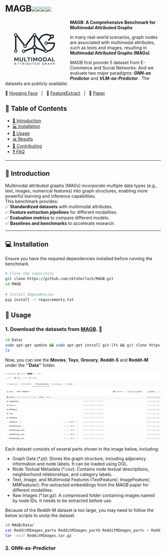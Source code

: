 # MAGB![](https://img.shields.io/badge/license-CC%20BY%204.0-blue)![](https://img.shields.io/github/stars/sktsherlock/MAGB?style=social)![](https://img.shields.io/github/forks/sktsherlock/MAGB?style=social)![](https://img.shields.io/github/languages/top/sktsherlock/MAGB)


<p>
    <img src="Figure/Logo.jpg" width="190" align="left" style="margin-right: 20px;"/>
</p>

<p>
    <b>MAGB: A Comprehensive Benchmark for Multimodal Attributed Graphs</b>
</p>


In many real-world scenarios, graph nodes are associated with multimodal attributes, such as texts and images, resulting in **Multimodal Attributed Graphs (MAGs)**.

MAGB first provide 5 dataset from E-Commerce and Social Networks. And we evaluate two major paradigms: _**GNN-as Predictor**_  and **_VLM-as-Predictor_** . The datasets are publicly available:

<p>
     🤗 <a href="https://huggingface.co/datasets/Sherirto/MAGB">Hugging Face</a>&nbsp&nbsp | &nbsp&nbsp🤖 <a href="https://modelscope.cn/organization/qwen">FeatureExtract</a>&nbsp&nbsp  | &nbsp&nbsp📑 <a href="https://arxiv.org/abs/2410.09132">Paper</a>&nbsp&nbsp
</p>



## 📖 Table of Contents  
- [📖 Introduction](#-introduction)  
- [💻 Installation](#-installation)
- [🚀 Usage](#-usage)  
- [📊 Results](#-results)  
- [🤝 Contributing](#-contributing)  
- [❓ FAQ](#-faq)  

---

## 📖 Introduction  
Multimodal attributed graphs (MAGs) incorporate multiple data types (e.g., text, images, numerical features) into graph structures, enabling more powerful learning and inference capabilities.  
This benchmark provides:  
✅ **Standardized datasets** with multimodal attributes.  
✅ **Feature extraction pipelines** for different modalities.  
✅ **Evaluation metrics** to compare different models.  
✅ **Baselines and benchmarks** to accelerate research.  

---

## 💻 Installation  
Ensure you have the required dependencies installed before running the benchmark.  

```bash
# Clone the repository
git clone https://github.com/sktsherlock/MAGB.git
cd MAGB

# Install dependencies
pip install -r requirements.txt
```
## 🚀 Usage

### 1. Download the datasets from [MAGB](https://huggingface.co/datasets/Sherirto/MAGB). 👐

```bash
cd Data/
sudo apt-get update && sudo apt-get install git-lfs && git clone https://huggingface.co/datasets/Sherirto/MAGB .
ls
```
Now, you can see the **Movies**, **Toys**, **Grocery**, **Reddit-S** and **Reddit-M** under the **''Data''** folder. 

<p align="center">
    <img src="Figure/Dataset.jpg" width="900"/>
<p>

Each dataset consists of several parts shown in the image below, including:

- Graph Data (*.pt): Stores the graph structure, including adjacency information and node labels. It can be loaded using DGL.
- Node Textual Metadata (*.csv): Contains node textual descriptions, neighborhood relationships, and category labels.
- Text, Image, and Multimodal Features (TextFeature/, ImageFeature/, MMFeature/): Pre-extracted embeddings from the MAGB paper for different modalities.
- Raw Images (*.tar.gz): A compressed folder containing images named by node IDs. It needs to be extracted before use.

Because of the Reddit-M dataset is too large, you may need to follow the below scripts to unzip the dataset.
```bash
cd MAGB/Data/
cat RedditMImages_parta RedditMImages_partb RedditMImages_partc > RedditMImages.tar.gz
tar -xvzf RedditMImages.tar.gz
```

### 2. GNN-as-Predictor 


